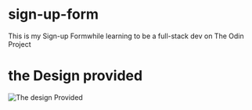 # sign-up-form
This is my Sign-up Formwhile learning to be a full-stack dev on The Odin Project
# the Design provided
![The design Provided](images/sign-form.png)
